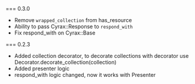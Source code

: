 === 0.3.0
* Remove `wrapped_collection` from has_resource
* Ability to pass Cyrax::Response to `respond_with`
* Fix respond_with on Cyrax::Base

=== 0.2.3
* Added collection decorator, to decorate collections with decorator use Decorator.decorate_collection(collection)
* Added presenter logic
* respond_with logic changed, now it works with Presenter